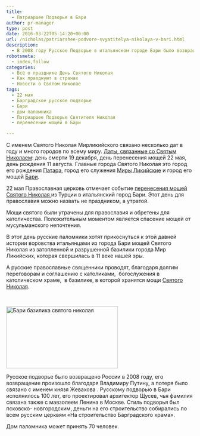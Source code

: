 ```yaml
---
title:
  - Патриаршее Подворье в Бари
author: pr-manager
type: post
date: 2016-03-22T05:14:20+00:00
url: /nicholas/patriarshee-podvore-svyatitelya-nikolaya-v-bari.html
description:
  - В 2008 году Русское Подворье в итальянском городе Бари было возвращено России. В католическом храме, в базилике, хранящей мощи Святого Николая с 11 века нашей эры начались праздничные православные богослужения с приезжими священниками высокого ранга.
robotsmeta:
  - index,follow
categories:
  - Всё о празднике День Святого Николая
  - Как празднуют в странах
  - Новости о Святом Николае
tags:
  - 22 мая
  - Барградское русское подворье
  - Бари
  - дом паломника
  - Патриаршее Подворье Святителя Николая
  - перенесение мощей в Бари

---
```

С именем Святого Николая Мирликийского связано несколько дат в году и много городов по всему миру. <a href="http://svyatoynikolay.ru/nicholas/den-svyatogo-nikolaya-2015.html" target="_blank">Даты, связанные со Святым Николаем</a>: день смерти 19 декабря, день перенесения мощей 22 мая, день рождения 11 августа. Главные города Святого Николая это город его рождения <a href="http://svyatoynikolay.ru/s-imenem-svyatogo-nikolaya/2629.html" target="_blank">Патара</a>, город его служения <a href="http://svyatoynikolay.ru/o-svyatom-nikolae/miry-likijskie-hram-svyatogo-nikolaya-v-turtsii.html" target="_blank">Миры Ликийские</a> и город его мощей <a href="http://svyatoynikolay.ru/o-svyatom-nikolae/bari-gorod-svyatogo-nikolaya.html" target="_blank">Бари</a>.

22 мая Православная церковь отмечает событие <a href="http://svyatoynikolay.ru/o-svyatom-nikolae/bari-gorod-svyatogo-nikolaya.html" target="_blank">перенесения мощей Святого Николая </a>из Турции в итальянский город Бари. Этот день для православия можно назвать не праздником, а утратой.<!--more-->

Мощи святого были утрачены для православия и обретены для католичества. Положительным моментом является спасение мощей от мусульманского непочтения.

В этот день русские паломники хотят прикоснуться к этой давней истории воровства итальянцами из города Бари мощей Святого Николая из затопленной и разрушенной базилики города Мир Ликийских, которая свершилась в 11 веке нашей эры.

А русские православные священники проводят, благодаря долгим переговорам и соглашению с католиками,  богослужения в католическом храме,  в базилике, в которой хранятся мощи <a href="http://svyatoynikolay.ru/o-svyatom-nikolae/biografiya-svyatogo-nikolaya-chudotvortsa.html" target="_blank">Святого Николая</a>.

&nbsp;

[<img class="size-medium wp-image-2941 alignnone" src="http://svyatoynikolay.ru/wp-content/uploads/2016/05/Bari-bazilika-svyatogo-nikolaya-300x166.jpg" alt="Бари базилика святого николая" width="300" height="166" srcset="http://svyatoynikolay.ru/wp-content/uploads/2016/05/Bari-bazilika-svyatogo-nikolaya-300x166.jpg 300w, http://svyatoynikolay.ru/wp-content/uploads/2016/05/Bari-bazilika-svyatogo-nikolaya-768x426.jpg 768w, http://svyatoynikolay.ru/wp-content/uploads/2016/05/Bari-bazilika-svyatogo-nikolaya.jpg 956w" sizes="(max-width: 300px) 100vw, 300px" />][1]

Русское подворье было возвращено России в 2008 году, его возвращение произошло благодаря Владимиру Путину, а потеря было связано с именем князя Жевахова . Русскому подворью в Бари исполнилось 100 лет, его проектировал архитектор Щусев, чья фамилия связана также с мавзолеем Ленина в Москве. Стиль подворья был псковско- новгородским, деньги на его строительство собирались по всем русским церквям &#171;На строительство Барградского храма&#187;.

Дом паломника может принять 70 человек.

 [1]: http://svyatoynikolay.ru/wp-content/uploads/2016/05/Bari-bazilika-svyatogo-nikolaya.jpg